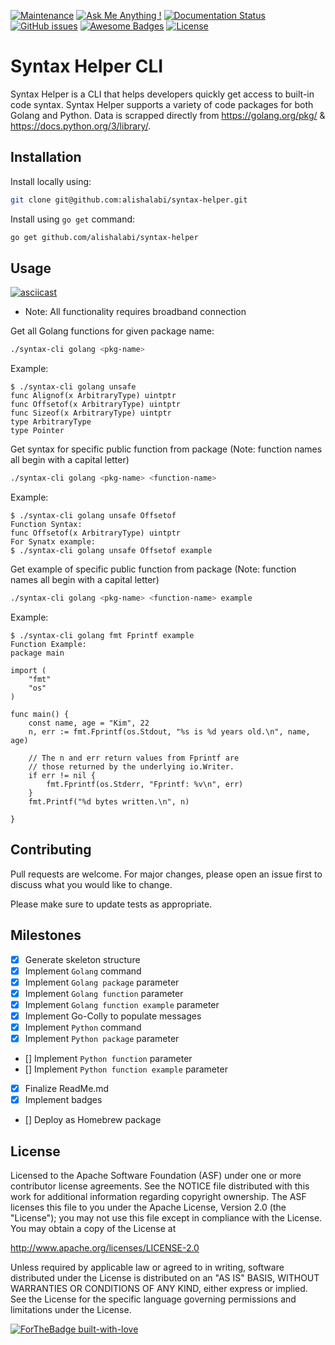 [![Maintenance](https://img.shields.io/badge/Maintained%3F-yes-green.svg)](https://GitHub.com/Naereen/StrapDown.js/graphs/commit-activity) [![Ask Me Anything !](https://img.shields.io/badge/Ask%20me-anything-1abc9c.svg)](https://GitHub.com/Naereen/ama) [![Documentation Status](https://readthedocs.org/projects/ansicolortags/badge/?version=latest)](http://ansicolortags.readthedocs.io/?badge=latest) [![GitHub issues](https://img.shields.io/github/issues/Naereen/StrapDown.js.svg)](https://GitHub.com/Naereen/StrapDown.js/issues/) [![Awesome Badges](https://img.shields.io/badge/badges-awesome-green.svg)](https://github.com/Naereen/badges) [![License](https://img.shields.io/badge/License-Apache%202.0-blue.svg)](https://opensource.org/licenses/Apache-2.0)



# Syntax Helper CLI

Syntax Helper is a CLI that helps developers quickly get access to built-in code syntax. Syntax Helper supports a variety of code packages for both Golang and Python. Data is scrapped directly from https://golang.org/pkg/ & https://docs.python.org/3/library/.

## Installation

Install locally using:
```bash
git clone git@github.com:alishalabi/syntax-helper.git
```

Install using `go get` command:
```bash
go get github.com/alishalabi/syntax-helper
```

## Usage

[![asciicast](https://asciinema.org/a/287277.svg)](https://asciinema.org/a/287277)

- Note: All functionality requires broadband connection

Get all Golang functions for given package name:
```bash
./syntax-cli golang <pkg-name>
```
Example:
```
$ ./syntax-cli golang unsafe                
func Alignof(x ArbitraryType) uintptr
func Offsetof(x ArbitraryType) uintptr
func Sizeof(x ArbitraryType) uintptr
type ArbitraryType
type Pointer
```


Get syntax for specific public function from package (Note: function names all begin with a capital letter)
```bash
./syntax-cli golang <pkg-name> <function-name>
```
Example:
```
$ ./syntax-cli golang unsafe Offsetof
Function Syntax:
func Offsetof(x ArbitraryType) uintptr
For Synatx example:
$ ./syntax-cli golang unsafe Offsetof example
```


Get example of specific public function from package (Note: function names all begin with a capital letter)
```bash
./syntax-cli golang <pkg-name> <function-name> example
```
Example:
```
$ ./syntax-cli golang fmt Fprintf example    
Function Example:
package main

import (
	"fmt"
	"os"
)

func main() {
	const name, age = "Kim", 22
	n, err := fmt.Fprintf(os.Stdout, "%s is %d years old.\n", name, age)

	// The n and err return values from Fprintf are
	// those returned by the underlying io.Writer.
	if err != nil {
		fmt.Fprintf(os.Stderr, "Fprintf: %v\n", err)
	}
	fmt.Printf("%d bytes written.\n", n)

}
```

## Contributing
Pull requests are welcome. For major changes, please open an issue first to discuss what you would like to change.

Please make sure to update tests as appropriate.

## Milestones
- [x] Generate skeleton structure
- [x] Implement `Golang` command
- [x] Implement `Golang package` parameter
- [x] Implement `Golang function` parameter
- [x] Implement `Golang function example` parameter
- [x] Implement Go-Colly to populate messages
- [x] Implement `Python` command
- [x] Implement `Python package` parameter
- [] Implement `Python function` parameter
- [] Implement `Python function example` parameter
- [x] Finalize ReadMe.md
- [x] Implement badges
- [] Deploy as Homebrew package



## License
Licensed to the Apache Software Foundation (ASF) under one or more contributor license agreements. See the NOTICE file distributed with this work for additional information regarding copyright ownership. The ASF licenses this file to you under the Apache License, Version 2.0 (the "License"); you may not use this file except in compliance with the License. You may obtain a copy of the License at

http://www.apache.org/licenses/LICENSE-2.0

Unless required by applicable law or agreed to in writing, software distributed under the License is distributed on an "AS IS" BASIS, WITHOUT WARRANTIES OR CONDITIONS OF ANY KIND, either express or implied. See the License for the specific language governing permissions and limitations under the License.

[![ForTheBadge built-with-love](http://ForTheBadge.com/images/badges/built-with-love.svg)](https://GitHub.com/Naereen/)
